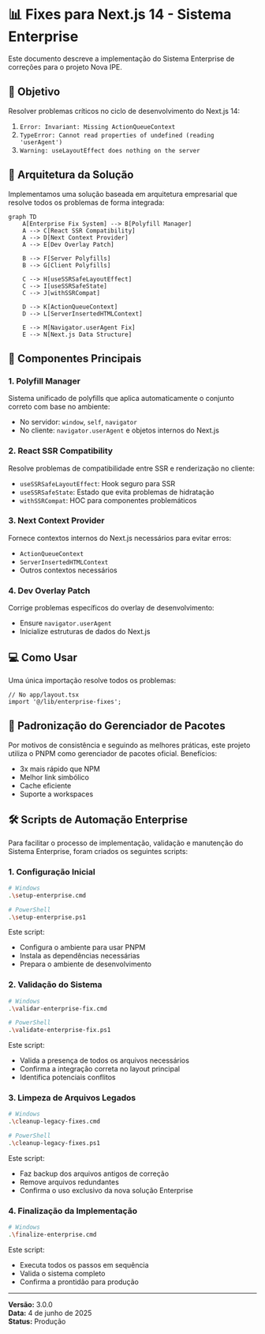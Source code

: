 # 📊 Fixes para Next.js 14 - Sistema Enterprise

Este documento descreve a implementação do Sistema Enterprise de correções para o projeto Nova IPE.

## 🎯 Objetivo

Resolver problemas críticos no ciclo de desenvolvimento do Next.js 14:

1. `Error: Invariant: Missing ActionQueueContext`
2. `TypeError: Cannot read properties of undefined (reading 'userAgent')`
3. `Warning: useLayoutEffect does nothing on the server`

## 🚀 Arquitetura da Solução

Implementamos uma solução baseada em arquitetura empresarial que resolve todos os problemas de forma integrada:

```mermaid
graph TD
    A[Enterprise Fix System] --> B[Polyfill Manager]
    A --> C[React SSR Compatibility]
    A --> D[Next Context Provider]
    A --> E[Dev Overlay Patch]

    B --> F[Server Polyfills]
    B --> G[Client Polyfills]

    C --> H[useSSRSafeLayoutEffect]
    C --> I[useSSRSafeState]
    C --> J[withSSRCompat]

    D --> K[ActionQueueContext]
    D --> L[ServerInsertedHTMLContext]

    E --> M[Navigator.userAgent Fix]
    E --> N[Next.js Data Structure]
```

## 🧩 Componentes Principais

### 1. Polyfill Manager

Sistema unificado de polyfills que aplica automaticamente o conjunto correto com base no ambiente:

- No servidor: `window`, `self`, `navigator`
- No cliente: `navigator.userAgent` e objetos internos do Next.js

### 2. React SSR Compatibility

Resolve problemas de compatibilidade entre SSR e renderização no cliente:

- `useSSRSafeLayoutEffect`: Hook seguro para SSR
- `useSSRSafeState`: Estado que evita problemas de hidratação
- `withSSRCompat`: HOC para componentes problemáticos

### 3. Next Context Provider

Fornece contextos internos do Next.js necessários para evitar erros:

- `ActionQueueContext`
- `ServerInsertedHTMLContext`
- Outros contextos necessários

### 4. Dev Overlay Patch

Corrige problemas específicos do overlay de desenvolvimento:

- Ensure `navigator.userAgent`
- Inicialize estruturas de dados do Next.js

## 💻 Como Usar

Uma única importação resolve todos os problemas:

```tsx
// No app/layout.tsx
import '@/lib/enterprise-fixes';
```

## 🔄 Padronização do Gerenciador de Pacotes

Por motivos de consistência e seguindo as melhores práticas, este projeto utiliza o PNPM como gerenciador de pacotes oficial. Benefícios:

- 3x mais rápido que NPM
- Melhor link simbólico
- Cache eficiente
- Suporte a workspaces

## 🛠️ Scripts de Automação Enterprise

Para facilitar o processo de implementação, validação e manutenção do Sistema Enterprise, foram criados os seguintes scripts:

### 1. Configuração Inicial

```bash
# Windows
.\setup-enterprise.cmd

# PowerShell
.\setup-enterprise.ps1
```

Este script:

- Configura o ambiente para usar PNPM
- Instala as dependências necessárias
- Prepara o ambiente de desenvolvimento

### 2. Validação do Sistema

```bash
# Windows
.\validar-enterprise-fix.cmd

# PowerShell
.\validate-enterprise-fix.ps1
```

Este script:

- Valida a presença de todos os arquivos necessários
- Confirma a integração correta no layout principal
- Identifica potenciais conflitos

### 3. Limpeza de Arquivos Legados

```bash
# Windows
.\cleanup-legacy-fixes.cmd

# PowerShell
.\cleanup-legacy-fixes.ps1
```

Este script:

- Faz backup dos arquivos antigos de correção
- Remove arquivos redundantes
- Confirma o uso exclusivo da nova solução Enterprise

### 4. Finalização da Implementação

```bash
# Windows
.\finalize-enterprise.cmd
```

Este script:

- Executa todos os passos em sequência
- Valida o sistema completo
- Confirma a prontidão para produção

---

**Versão:** 3.0.0  
**Data:** 4 de junho de 2025  
**Status:** Produção
